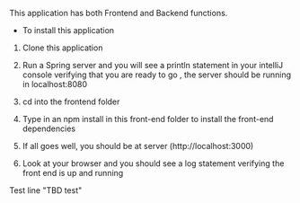 This application has both Frontend and Backend functions.

- To install this application

1. Clone this application

2. Run a Spring server and you will see a println statement in your intelliJ console verifying that you are ready to go , the server should be running in localhost:8080

3. cd into the frontend folder

4. Type in an npm install in this front-end folder to install the front-end dependencies

5. If all goes well, you should be at server (http://localhost:3000)

6. Look at your browser and you should see a log statement verifying the front end is up and running

Test line "TBD test"

